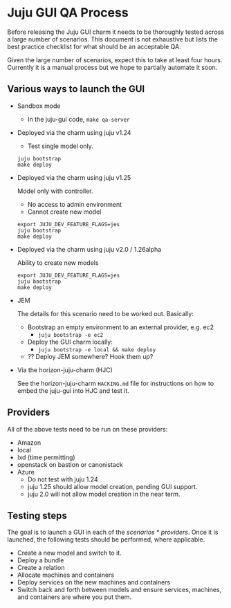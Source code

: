 <!--
QA.md
Copyright 2016 Canonical Ltd.
This work is licensed under the Creative Commons Attribution-Share Alike 3.0
Unported License. To view a copy of this license, visit
http://creativecommons.org/licenses/by-sa/3.0/ or send a letter to Creative
Commons, 171 Second Street, Suite 300, San Francisco, California, 94105, USA.
-->

# Juju GUI QA Process #

Before releasing the Juju GUI charm it needs to be thoroughly tested across a
large number of scenarios. This document is not exhaustive but lists the best
practice checklist for what should be an acceptable QA.

Given the large number of scenarios, expect this to take at least four
hours. Currently it is a manual process but we hope to partially automate it
soon.

## Various ways to launch the GUI ##

* Sandbox mode
  - In the juju-gui code, `make qa-server`

* Deployed via the charm using juju v1.24
  - Test single model only.
  ```
  juju bootstrap
  make deploy
  ```

* Deployed via the charm using juju v1.25

  Model only with controller.
    * No access to admin environment
    * Cannot create new model
  ```
  export JUJU_DEV_FEATURE_FLAGS=jes
  juju bootstrap
  make deploy
  ```

* Deployed via the charm using juju v2.0 / 1.26alpha

  Ability to create new models
  ```
  export JUJU_DEV_FEATURE_FLAGS=jes
  juju bootstrap
  make deploy
  ```

* JEM

  The details for this scenario need to be worked out. Basically:
    * Bootstrap an empty environment to an external provider, e.g. ec2
      * `juju bootstrap -e ec2`
    * Deploy the GUI charm locally:
      * `juju bootstrap -e local && make deploy`
    * ?? Deploy JEM somewhere?  Hook them up?

* Via the horizon-juju-charm (HJC)

  See the horizon-juju-charm `HACKING.md` file for instructions on how to
  embed the juju-gui into HJC and test it.

## Providers ##

All of the above tests need to be run on these providers:

* Amazon
* local
* lxd (time permitting)
* openstack on bastion or canonistack
* Azure
  - Do not test with juju 1.24
  - juju 1.25 should allow model creation, pending GUI support.
  - juju 2.0 will not allow model creation in the near term.

## Testing steps ##

The goal is to launch a GUI in each of the _scenarios_ * _providers_.  Once it is
launched, the following tests should be performed, where applicable.

* Create a new model and switch to it.
* Deploy a bundle
* Create a relation
* Allocate machines and containers
* Deploy services on the new machines and containers
* Switch back and forth between models and ensure services, machines, and
  containers are where you put them.
